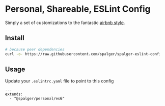 # Personal, Shareable, ESLint Config

Simply a set of customizations to the fantastic [airbnb style](https://github.com/airbnb/javascript/tree/master/packages/eslint-config-airbnb).

## Install

```bash
# because peer dependencies
curl -o- https://raw.githubusercontent.com/spalger/spalger-eslint-config/v0.5.4/install.sh | bash
```

## Usage

Update your `.eslintrc.yaml` file to point to this config

```
---
extends:
  - "@spalger/personal/es6"
```
